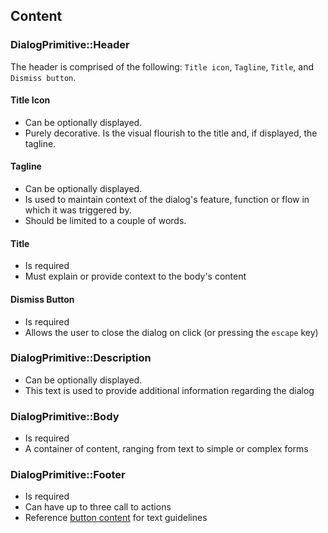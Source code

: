 ## Content

### DialogPrimitive::Header
The header is comprised of the following: `Title icon`, `Tagline`, `Title`, and `Dismiss button`.
#### Title Icon
- Can be optionally displayed.
- Purely decorative. Is the visual flourish to the title and, if displayed, the tagline.
#### Tagline
- Can be optionally displayed.
- Is used to maintain context of the dialog's feature, function or flow in which it was triggered by.
- Should be limited to a couple of words.
#### Title
- Is required
- Must explain or provide context to the body's content
#### Dismiss Button
- Is required
- Allows the user to close the dialog on click (or pressing the `escape` key)

### DialogPrimitive::Description
- Can be optionally displayed.
- This text is used to provide additional information regarding the dialog

### DialogPrimitive::Body
- Is required
- A container of content, ranging from text to simple or complex forms

### DialogPrimitive::Footer
- Is required
- Can have up to three call to actions
- Reference [button content](https://helios.hashicorp.design/components/button#content) for text guidelines